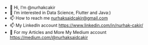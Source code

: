 - 👋 Hi, I’m @nurhakcakir
- 👀 I’m interested in Data Science, Flutter and Java:)
- 📫 How to reach me nurhaksaidcakir@gmail.com
- 📫 My LinkedIn account https://www.linkedin.com/in/nurhak-cakir/
- 👀 For my Articles and More My Medium account https://medium.com/@nurhaksaidcakir

<!---
nurhakcakir/nurhakcakir is a ✨ special ✨ repository because its `README.md` (this file) appears on your GitHub profile.
You can click the Preview link to take a look at your changes.
--->
